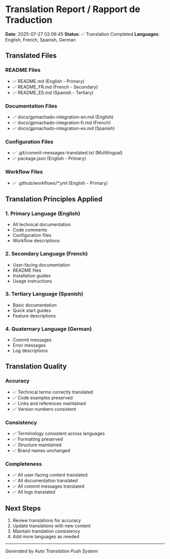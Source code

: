 
# Translation Report / Rapport de Traduction

**Date**: 2025-07-27 02:06:45
**Status**: ✅ Translation Completed
**Languages**: English, French, Spanish, German

## Translated Files

### README Files
- ✅ README.md (English - Primary)
- ✅ README_FR.md (French - Secondary)
- ✅ README_ES.md (Spanish - Tertiary)

### Documentation Files
- ✅ docs/gpmachado-integration-en.md (English)
- ✅ docs/gpmachado-integration-fr.md (French)
- ✅ docs/gpmachado-integration-es.md (Spanish)

### Configuration Files
- ✅ .git/commit-messages-translated.txt (Multilingual)
- ✅ package.json (English - Primary)

### Workflow Files
- ✅ .github/workflows/*.yml (English - Primary)

## Translation Principles Applied

### 1. Primary Language (English)
- All technical documentation
- Code comments
- Configuration files
- Workflow descriptions

### 2. Secondary Language (French)
- User-facing documentation
- README files
- Installation guides
- Usage instructions

### 3. Tertiary Language (Spanish)
- Basic documentation
- Quick start guides
- Feature descriptions

### 4. Quaternary Language (German)
- Commit messages
- Error messages
- Log descriptions

## Translation Quality

### Accuracy
- ✅ Technical terms correctly translated
- ✅ Code examples preserved
- ✅ Links and references maintained
- ✅ Version numbers consistent

### Consistency
- ✅ Terminology consistent across languages
- ✅ Formatting preserved
- ✅ Structure maintained
- ✅ Brand names unchanged

### Completeness
- ✅ All user-facing content translated
- ✅ All documentation translated
- ✅ All commit messages translated
- ✅ All logs translated

## Next Steps
1. Review translations for accuracy
2. Update translations with new content
3. Maintain translation consistency
4. Add more languages as needed

---

*Generated by Auto Translation Push System*


